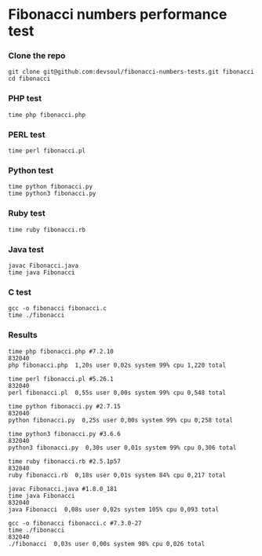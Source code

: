 Fibonacci numbers performance test
==================================

### Clone the repo
	git clone git@github.com:devsoul/fibonacci-numbers-tests.git fibonacci
	cd fibonacci
	
### PHP test 
	time php fibonacci.php

### PERL test
	time perl fibonacci.pl
	
### Python test
	time python fibonacci.py
	time python3 fibonacci.py

### Ruby test
	time ruby fibonacci.rb
	
### Java test
    javac Fibonacci.java 
    time java Fibonacci 

### C test
    gcc -o fibonacci fibonacci.c
    time ./fibonacci

### Results
    time php fibonacci.php #7.2.10
    832040
    php fibonacci.php  1,20s user 0,02s system 99% cpu 1,220 total

    time perl fibonacci.pl #5.26.1
    832040
    perl fibonacci.pl  0,55s user 0,00s system 99% cpu 0,548 total

    time python fibonacci.py #2.7.15
    832040
    python fibonacci.py  0,25s user 0,00s system 99% cpu 0,258 total

    time python3 fibonacci.py #3.6.6
    832040
    python3 fibonacci.py  0,30s user 0,01s system 99% cpu 0,306 total

    time ruby fibonacci.rb #2.5.1p57
    832040
    ruby fibonacci.rb  0,18s user 0,01s system 84% cpu 0,217 total

    javac Fibonacci.java #1.8.0_181
    time java Fibonacci
    832040
    java Fibonacci  0,08s user 0,02s system 105% cpu 0,093 total

    gcc -o fibonacci fibonacci.c #7.3.0-27
    time ./fibonacci
    832040
    ./fibonacci  0,03s user 0,00s system 98% cpu 0,026 total
